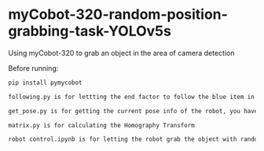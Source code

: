 # myCobot-320-random-position-grabbing-task-YOLOv5s
Using myCobot-320 to grab an object in the area of camera detection

Before running:

```bash
pip install pymycobot

following.py is for lettting the end factor to follow the blue item in the camera.

get_pose.py is for getting the current pose info of the robot, you have to manully move the robot to the Calibration Points.

matrix.py is for calculating the Homography Transform

robot control.ipynb is for letting the robot grab the object with random position

